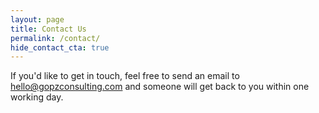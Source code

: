 ```yaml
---
layout: page
title: Contact Us
permalink: /contact/
hide_contact_cta: true
---
```


If you'd like to get in touch, feel free to send an email to <a href="mailto:hello@gopzconsulting.com">hello@gopzconsulting.com</a> and someone will get back to you within one working day.
